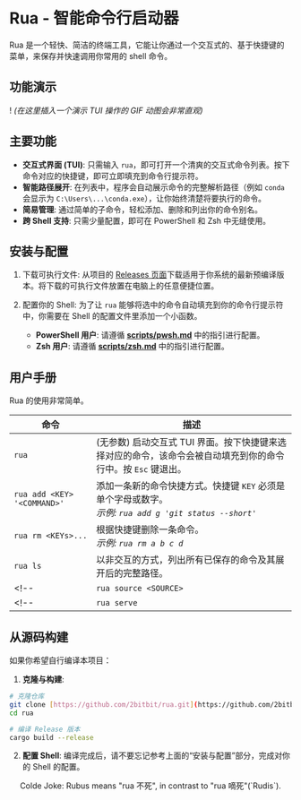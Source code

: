 # Rua - 智能命令行启动器

Rua 是一个轻快、简洁的终端工具，它能让你通过一个交互式的、基于快捷键的菜单，来保存并快速调用你常用的 shell 命令。

## 功能演示

!
*(在这里插入一个演示 TUI 操作的 GIF 动图会非常直观)*

## 主要功能

* **交互式界面 (TUI)**: 只需输入 `rua`，即可打开一个清爽的交互式命令列表。按下命令对应的快捷键，即可立即填充到命令行提示符。
* **智能路径展开**: 在列表中，程序会自动展示命令的完整解析路径（例如 `conda` 会显示为 `C:\Users\...\conda.exe`），让你始终清楚将要执行的命令。
* **简易管理**: 通过简单的子命令，轻松添加、删除和列出你的命令别名。
* **跨 Shell 支持**: 只需少量配置，即可在 PowerShell 和 Zsh 中无缝使用。

## 安装与配置

1. 下载可执行文件: 从项目的 [Releases 页面](https://github.com/2bitbit/rua/releases/latest)下载适用于你系统的最新预编译版本。将下载的可执行文件放置在电脑上的任意便捷位置。

2. 配置你的 Shell: 为了让 `rua` 能够将选中的命令自动填充到你的命令行提示符中，你需要在 Shell 的配置文件里添加一个小函数。
    * **PowerShell 用户**: 请遵循 [**scripts/pwsh.md**](https://github.com/2bitbit/rua/blob/main/scripts/pwsh.md) 中的指引进行配置。
    * **Zsh 用户**: 请遵循 [**scripts/zsh.md**](https://github.com/2bitbit/rua/blob/main/scripts/zsh.md) 中的指引进行配置。

## 用户手册

Rua 的使用非常简单。<!-- 所有操作都针对当前设置的命令源。 -->

| 命令 | 描述 |
|---|---|
| `rua` | (无参数) 启动交互式 TUI 界面。按下快捷键来选择对应的命令，该命令会被自动填充到你的命令行中。按 `Esc` 键退出。 |
| `rua add <KEY> '<COMMAND>'` | 添加一条新的命令快捷方式。快捷键 `KEY` 必须是单个字母或数字。<br/>*示例: `rua add g 'git status --short'`* |
| `rua rm <KEYs>...` | 根据快捷键删除一条命令。<br/>*示例: `rua rm a b c d`* |
| `rua ls` | 以非交互的方式，列出所有已保存的命令及其展开后的完整路径。 |
<!-- | `rua source <SOURCE>` | *(计划中功能)* 设置默认的命令来源。来源可以是本地文件或远程服务器。 | -->
<!-- | `rua serve` | *(计划中功能)* 启动一个 HTTP 服务器，用于在不同设备间共享你的命令列表。 | -->

## 从源码构建

如果你希望自行编译本项目：
1. **克隆与构建**:
```sh
# 克隆仓库
git clone [https://github.com/2bitbit/rua.git](https://github.com/2bitbit/rua.git)
cd rua

# 编译 Release 版本
cargo build --release
```
2. **配置 Shell**: 编译完成后，请不要忘记参考上面的“安装与配置”部分，完成对你的 Shell 的配置。

<p align="center"> Colde Joke: 
Rubus means "rua 不死", in contrast to "rua 嘀死"(`Rudis`).
</p>